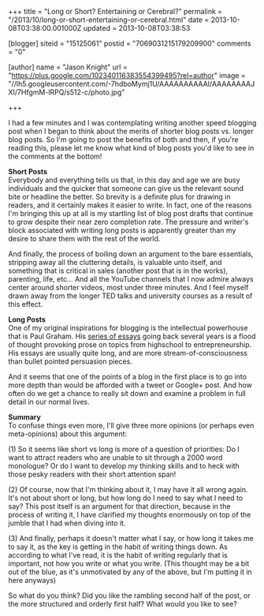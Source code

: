 +++
title = "Long or Short? Entertaining or Cerebral?"
permalink = "/2013/10/long-or-short-entertaining-or-cerebral.html"
date = 2013-10-08T03:38:00.001000Z
updated = 2013-10-08T03:38:53

[blogger]
siteid = "15125061"
postid = "7069031215179209900"
comments = "0"

[author]
name = "Jason Knight"
url = "https://plus.google.com/102340116383554399495?rel=author"
image = "//lh5.googleusercontent.com/-7hdboMymj1U/AAAAAAAAAAI/AAAAAAAAJXI/7HfgmM-lRPQ/s512-c/photo.jpg"

+++

<div class="css-full-post-content js-full-post-content">
<p dir="ltr">I had a few minutes and I was contemplating writing another speed blogging post when I began to think about the merits of shorter blog posts vs. longer blog posts. So I'm going to post the benefits of both and then, if you're reading this, please let me know what kind of blog posts you'd like to see in the comments at the bottom!</p><p dir="ltr"><b>Short Posts</b><br>Everybody and everything tells us that, in this day and age we are busy individuals and the quicker that someone can give us the relevant sound bite or headline the better. So brevity is a definite plus for drawing in readers, and it certainly makes it easier to write. In fact, one of the reasons I'm bringing this up at all is my startling list of blog post drafts that continue to grow despite their near zero completion rate. The pressure and writer's block associated with writing long posts is apparently greater than my desire to share them with the rest of the world. </p><p dir="ltr">And finally, the process of boiling down an argument to the bare essentials, stripping away all the cluttering details, is valuable unto itself, and something that is critical in sales (another post that is in the works), parenting, life, etc... And all the YouTube channels that I now admire always center around shorter videos, most under three minutes. And I feel myself drawn away from the longer TED talks and university courses as a result of this effect.</p><p dir="ltr"><b>Long Posts</b><br>One of my original inspirations for blogging is the intellectual powerhouse that is Paul Graham. His <a href="http://paulgraham.com/articles.html">series of essays</a> going back several years is a flood of thought provoking prose on topics from highschool to entrepreneurship. His essays are usually quite long, and are more stream-of-consciousness than bullet pointed persuasion pieces. </p><p dir="ltr">And it seems that one of the points of a blog in the first place is to go into more depth than would be afforded with a tweet or Google+ post. And how often do we get a chance to really sit down and examine a problem in full detail in our normal lives. </p><p dir="ltr"><b>Summary</b><br>To confuse things even more, I'll give three more opinions (or perhaps even meta-opinions) about this argument:</p><p dir="ltr">(1) So it seems like short vs long is more of a question of priorities: Do I want to attract readers who are unable to sit through a 2000 word monologue? Or do I want to develop my thinking skills and to heck with those pesky readers with their short attention span!</p><p dir="ltr">(2) Of course, now that I'm thinking about it, I may have it all wrong again. It's not about short or long, but how long do I need to say what I need to say? This post itself is an argument for that direction, because in the process of writing it, I have clarified my thoughts enormously on top of the jumble that I had when diving into it.</p><p dir="ltr">(3) And finally, perhaps it doesn't matter what I say, or how long it takes me to say it, as the key is getting in the habit of writing things down. As according to what I've read, it is the habit of writing regularly that is important, not how you write or what you write. (This thought may be a bit out of the blue, as it's unmotivated by any of the above, but I'm putting it in here anyways)</p><p dir="ltr">So what do you think? Did you like the rambling second half of the post, or the more structured and orderly first half? What would you like to see?</p>
</div>